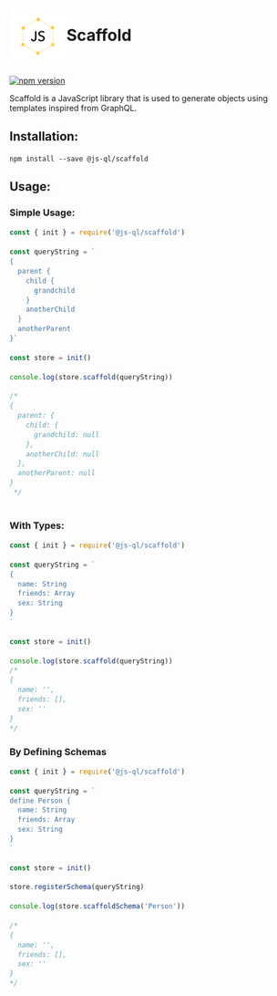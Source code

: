 # <img src="assets/jsql.svg" alt="JSQL Logo" width="100" height="100" align="center">Scaffold

[![npm version](https://badge.fury.io/js/%40js-ql%2Fscaffold.svg)](https://badge.fury.io/js/%40js-ql%2Fscaffold)

Scaffold is a JavaScript library that is used to generate objects using templates inspired from GraphQL.


## Installation:

```
npm install --save @js-ql/scaffold
```

## Usage:

### Simple Usage:

```javascript
const { init } = require('@js-ql/scaffold')

const queryString = `
{
  parent {
    child {
      grandchild
    }
    anotherChild
  }
  anotherParent
}`

const store = init()

console.log(store.scaffold(queryString))

/*
{
  parent: {
    child: {
      grandchild: null
    },
    anotherChild: null
  },
  anotherParent: null
} 
 */



```

### With Types:
```javascript
const { init } = require('@js-ql/scaffold')

const queryString = `
{
  name: String
  friends: Array
  sex: String
}
`

const store = init()

console.log(store.scaffold(queryString))
/*
{
  name: '',
  friends: [],
  sex: ''
}
*/

```

### By Defining Schemas

```javascript
const { init } = require('@js-ql/scaffold')

const queryString = `
define Person {
  name: String
  friends: Array
  sex: String
}
`

const store = init()

store.registerSchema(queryString)

console.log(store.scaffoldSchema('Person'))

/*
{
  name: '',
  friends: [],
  sex: ''
}
*/


```

